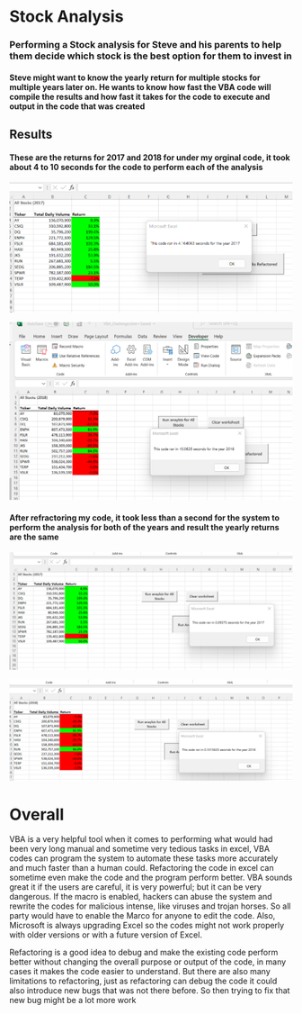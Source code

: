 # Stock Analysis

### Performing a Stock analysis for Steve and his parents to help them decide which stock is the best option for them to invest in 

#### Steve might want to know the yearly return for multiple stocks for multiple years later on. He wants to know how fast the VBA code will compile the results and how fast it takes for the code to execute and output in the code that was created

## Results

#### These are the returns for 2017 and 2018 for under my orginal code, it took about 4 to 10 seconds for the code to perform each of the analysis 
![2017](VBA_Challenge_2017.png)

![2018](VBA_Challenge_2018.png)

#### After refractoring my code, it took less than a second for the system to perform the analysis for both of the years and result the yearly returns are the same

![2017RE](VBA_Challenge_2017_RE.png)


![2018RE](VBA_Challenge_2018_RE.png)


# Overall
VBA is a very helpful tool when it comes to performing what would had been very long manual and sometime very tedious tasks in excel, VBA codes can program the system to automate these tasks more accurately and much faster than a human could. Refactoring the code in excel can sometime even make the code and the program perform better. VBA sounds great it if the users are careful, it is very powerful; but it can be very dangerous. If the macro is enabled, hackers can abuse the system and rewrite the codes for malicious intense, like viruses and trojan horses. So all party would have to enable the Marco for anyone to edit the code. Also, Microsoft is always upgrading Excel so the codes might not work properly with older versions or with a future version of Excel.

Refactoring is a good idea to debug and make the existing code perform better without changing the overall purpose or output of the code, in many cases it makes the code easier to understand. But there are also many limitations to refactoring, just as refactoring can debug the code it could also introduce new bugs that was not there before. So then trying to fix that new bug might be a lot more work

